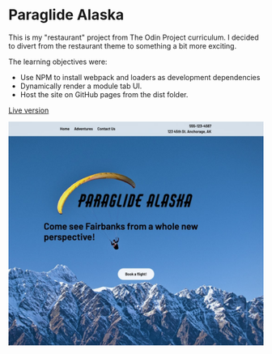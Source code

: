 # Paraglide Alaska

This is my "restaurant" project from The Odin Project curriculum. I decided to divert from the restaurant theme to something a bit more exciting. 

The learning objectives were:

- Use NPM to install webpack and loaders as development dependencies
- Dynamically render a module tab UI.
- Host the site on GitHub pages from the dist folder.

[Live version](https://jakenead.github.io/paragliding/)

![](/src/assets/images/paraglideAK-screenshot.jpg)
